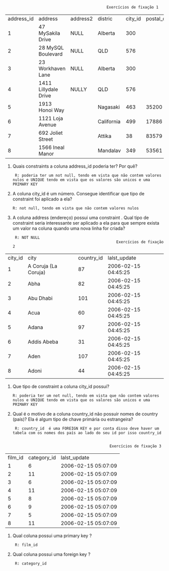                                                  Exercícios de fixação 1


<table>
  <tr>
    <td>address_id</td>
    <td>address</td>
    <td>address2</td>
    <td>distric</td>
    <td>city_id</td>
    <td>postal_code</td>
    <td>phone</td>
  </tr>
  <tr>
   <td>1</td>
   <td>47 MySakila Drive</td>
   <td>NULL</td>
   <td>Alberta</td>
   <td>300</td>
   <td></td>
   <td></td>
  </tr>
    <tr>
   <td>2</td>
   <td>28 MySQL Boulevard</td>
   <td>NULL</td>
   <td>QLD</td>
   <td>576</td>
   <td></td>
   <td></td>
  </tr>
      <tr>
   <td>3</td>
   <td>23 Workhaven Lane</td>
   <td>NULL</td>
   <td>Alberta</td>
   <td>300</td>
   <td></td>
   <td>14033335568</td>
  </tr>
      <tr>
   <td>4</td>
   <td>1411 Lillydale Drive</td>
   <td>NULLY</td>
   <td>QLD</td>
   <td>576</td>
   <td></td>
   <td>6172235589</td>
  </tr>
      <tr>
   <td>5</td>
   <td>1913 Honoi Way</td>
   <td></td>
   <td>Nagasaki</td>
   <td>463</td>
   <td>35200</td>
   <td>28303384290</td>
  </tr>
      <tr>
   <td>6</td>
   <td>1121 Loja Avenue</td>
   <td></td>
   <td>California</td>
   <td>499</td>
   <td>17886</td>
   <td>838635286649</td>
  </tr>
      <tr>
   <td>7</td>
   <td>692 Joliet Street</td>
   <td></td>
   <td>Attika</td>
   <td>38</td>
   <td>83579</td>
   <td>448477190408</td>
  </tr>
      <tr>
   <td>8</td>
   <td>1566 Ineal Manor</td>
   <td></td>
   <td>Mandalav</td>
   <td>349</td>
   <td>53561</td>
   <td>705814003527</td>
  </tr>
</table>


1. Quais constraints a coluna address_id poderia ter? Por quê?
            
        R: poderia ter um not null, tendo em vista que não contem valores nulos e UNIQUE tendo em vista que os valores são unicos e uma PRIMARY KEY
           
2. A coluna city_id é um número. Consegue identificar que tipo de constraint foi aplicado a ela?

       R: not null, tendo em vista que não contem valores nulos

4. A coluna address (endereço) possui uma constraint . Qual tipo de constraint seria interessante ser aplicado a ela para que sempre exista um valor na coluna quando uma nova linha for criada?

        R: NOT NULL
                                                     Exercícios de fixação 2
<table>
   <tr>
    <td>city_id</td>
    <td>city</td>
    <td>country_id</td>
    <td>lalst_update</td>
  </tr>
     <tr>
   <td>1</td>
   <td>A Coruja (La Coruja)</td>
   <td>87</td>
   <td>2006-02-15 04:45:25</td>
  </tr>
     <tr>
   <td>2</td>
   <td>Abha</td>
   <td>82</td>
   <td>2006-02-15 04:45:25</td>
  </tr>
     <tr>
   <td>3</td>
   <td>Abu Dhabi</td>
   <td>101</td>
   <td>2006-02-15 04:45:25</td>
  </tr>
     <tr>
   <td>4</td>
   <td>Acua</td>
   <td>60</td>
   <td>2006-02-15 04:45:25</td>
  </tr>
     <tr>
   <td>5</td>
   <td>Adana</td>
   <td>97</td>
   <td>2006-02-15 04:45:25</td>
  </tr>
     <tr>
   <td>6</td>
   <td>Addis Abeba</td>
   <td>31</td>
   <td>2006-02-15 04:45:25</td>
  </tr>
     <tr>
   <td>7</td>
   <td>Aden</td>
   <td>107</td>
   <td>2006-02-15 04:45:25</td>
  </tr>
     <tr>
   <td>8</td>
   <td>Adoni</td>
   <td>44</td>
   <td>2006-02-15 04:45:25</td>
  </tr>
</table>

1. Que tipo de constraint a coluna city_id possui?

       R: poderia ter um not null, tendo em vista que não contem valores nulos e UNIQUE tendo em vista que os valores são unicos e uma PRIMARY KEY

3. Qual é o motivo de a coluna country_id não possuir nomes de country (país)? Ela é algum tipo de chave primária ou estrangeira?   

        R: country_id  é uma FOREIGN KEY e por conta disso deve haver um tabela com os nomes dos país ao lado do seu id por isso country_id


                                                  Exercícios de fixação 3
                                                  
<table>
   <tr>
    <td>film_id</td>
    <td>category_id</td>
    <td>lalst_update</td>
  </tr>
     <tr>
   <td>1</td>
   <td>6</td>
   <td>2006-02-15  05:07:09</td>
  </tr>
     <tr>
   <td>2</td>
   <td>11</td>
   <td>2006-02-15  05:07:09</td>
  </tr>
     <tr>
   <td>3</td>
   <td>6</td>
   <td>2006-02-15  05:07:09</td>
  </tr>
     <tr>
   <td>4</td>
   <td>11</td>
   <td>2006-02-15  05:07:09</td>
  </tr>
     <tr>
   <td>5</td>
   <td>8</td>
   <td>2006-02-15  05:07:09</td>
  </tr>
     <tr>
   <td>6</td>
   <td>9</td>
   <td>2006-02-15  05:07:09</td>
  </tr>
     <tr>
   <td>7</td>
   <td>5</td>
   <td>2006-02-15  05:07:09</td>
  </tr>
     <tr>
   <td>8</td>
   <td>11</td>
   <td>2006-02-15 05:07:09</td>
  </tr>
</table>

1. Qual coluna possui uma primary key ? 
      
        R: film_id
      
2. Qual coluna possui uma foreign key ?

        R: category_id
